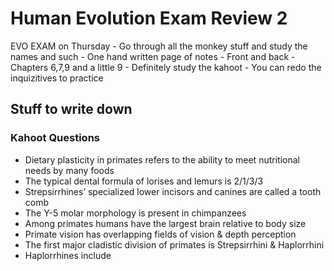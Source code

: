 # Human Evolution Exam Review 2
EVO EXAM on Thursday
	- Go through all the monkey stuff and study the names and such
		- One hand written page of notes
			- Front and back
		- Chapters 6,7,9 and a little 9
		- Definitely study the kahoot
		- You can redo the inquizitives to practice

## Stuff to write down
### Kahoot Questions
- Dietary plasticity in primates refers to the ability to meet nutritional needs by many foods
- The typical dental formula of lorises and lemurs is 2/1/3/3
- Strepsirrhines’ specialized lower incisors and canines are called a tooth comb
- The Y-5 molar morphology is present in chimpanzees
- Among primates humans have the largest brain relative to body size
- Primate vision has overlapping fields of vision & depth perception
- The first major cladistic division of primates is Strepsirrhini & Haplorrhini
- Haplorrhines include 